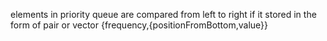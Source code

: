elements in priority queue are compared from left to right if it stored in the form of pair or vector
​
{frequency,{positionFromBottom,value}}